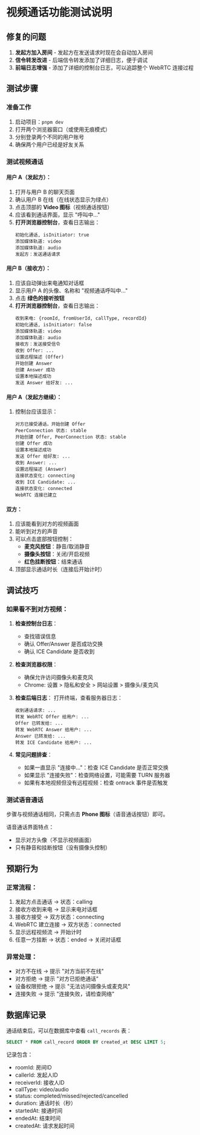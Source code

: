 # 视频通话功能测试说明

## 修复的问题

1. **发起方加入房间** - 发起方在发送请求时现在会自动加入房间
2. **信令转发改进** - 后端信令转发添加了详细日志，便于调试
3. **前端日志增强** - 添加了详细的控制台日志，可以追踪整个 WebRTC 连接过程

## 测试步骤

### 准备工作
1. 启动项目：`pnpm dev`
2. 打开两个浏览器窗口（或使用无痕模式）
3. 分别登录两个不同的用户账号
4. 确保两个用户已经是好友关系

### 测试视频通话

#### 用户 A（发起方）：
1. 打开与用户 B 的聊天页面
2. 确认用户 B 在线（在线状态显示为绿点）
3. 点击顶部的 **Video 图标**（视频通话按钮）
4. 应该看到通话界面，显示 "呼叫中..."
5. **打开浏览器控制台**，查看日志输出：
   ```
   初始化通话, isInitiator: true
   添加媒体轨道: video
   添加媒体轨道: audio
   发起方：发送通话请求
   ```

#### 用户 B（接收方）：
1. 应该自动弹出来电通知对话框
2. 显示用户 A 的头像、名称和 "视频通话呼叫中..."
3. 点击 **绿色的接听按钮**
4. **打开浏览器控制台**，查看日志输出：
   ```
   收到来电: {roomId, fromUserId, callType, recordId}
   初始化通话, isInitiator: false
   添加媒体轨道: video
   添加媒体轨道: audio
   接收方：发送接受信令
   收到 Offer: ...
   设置远程描述 (Offer)
   开始创建 Answer
   创建 Answer 成功
   设置本地描述成功
   发送 Answer 给好友: ...
   ```

#### 用户 A（发起方继续）：
1. 控制台应该显示：
   ```
   对方已接受通话，开始创建 Offer
   PeerConnection 状态: stable
   开始创建 Offer, PeerConnection 状态: stable
   创建 Offer 成功
   设置本地描述成功
   发送 Offer 给好友: ...
   收到 Answer: ...
   设置远程描述 (Answer)
   连接状态变化: connecting
   收到 ICE Candidate: ...
   连接状态变化: connected
   WebRTC 连接已建立
   ```

#### 双方：
1. 应该能看到对方的视频画面
2. 能听到对方的声音
3. 可以点击底部按钮控制：
   - **麦克风按钮**：静音/取消静音
   - **摄像头按钮**：关闭/开启视频
   - **红色挂断按钮**：结束通话
4. 顶部显示通话时长（连接后开始计时）

## 调试技巧

### 如果看不到对方视频：

1. **检查控制台日志**：
   - 查找错误信息
   - 确认 Offer/Answer 是否成功交换
   - 确认 ICE Candidate 是否收到

2. **检查浏览器权限**：
   - 确保允许访问摄像头和麦克风
   - Chrome: 设置 > 隐私和安全 > 网站设置 > 摄像头/麦克风

3. **检查后端日志**：
   打开终端，查看服务器日志：
   ```
   收到通话请求: ...
   转发 WebRTC Offer 给用户: ...
   Offer 已转发给: ...
   转发 WebRTC Answer 给用户: ...
   Answer 已转发给: ...
   转发 ICE Candidate 给用户: ...
   ```

4. **常见问题排查**：
   - 如果一直显示 "连接中..."：检查 ICE Candidate 是否正常交换
   - 如果显示 "连接失败"：检查网络设置，可能需要 TURN 服务器
   - 如果有本地视频但没有远程视频：检查 ontrack 事件是否触发

### 测试语音通话

步骤与视频通话相同，只需点击 **Phone 图标**（语音通话按钮）即可。

语音通话界面特点：
- 显示对方头像（不显示视频画面）
- 只有静音和挂断按钮（没有摄像头控制）

## 预期行为

### 正常流程：
1. 发起方点击通话 → 状态：calling
2. 接收方收到来电 → 显示来电对话框
3. 接收方接受 → 双方状态：connecting
4. WebRTC 建立连接 → 双方状态：connected
5. 显示远程视频流 → 开始计时
6. 任意一方挂断 → 状态：ended → 关闭对话框

### 异常处理：
- 对方不在线 → 提示 "对方当前不在线"
- 对方拒绝 → 提示 "对方已拒绝通话"
- 设备权限拒绝 → 提示 "无法访问摄像头或麦克风"
- 连接失败 → 提示 "连接失败，请检查网络"

## 数据库记录

通话结束后，可以在数据库中查看 `call_records` 表：
```sql
SELECT * FROM call_record ORDER BY created_at DESC LIMIT 5;
```

记录包含：
- roomId: 房间ID
- callerId: 发起人ID
- receiverId: 接收人ID
- callType: video/audio
- status: completed/missed/rejected/cancelled
- duration: 通话时长（秒）
- startedAt: 接通时间
- endedAt: 结束时间
- createdAt: 请求发起时间
